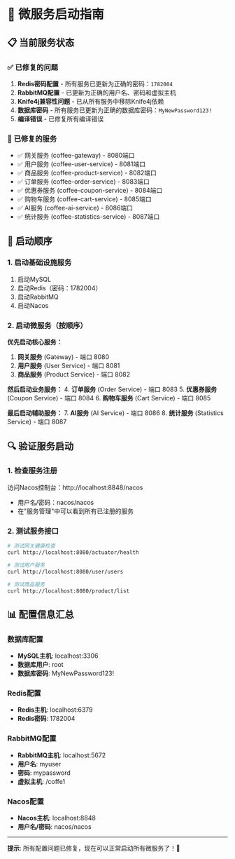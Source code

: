 # 🚀 微服务启动指南

## 📋 当前服务状态

### ✅ **已修复的问题**
1. **Redis密码配置** - 所有服务已更新为正确的密码：`1782004`
2. **RabbitMQ配置** - 已更新为正确的用户名、密码和虚拟主机
3. **Knife4j兼容性问题** - 已从所有服务中移除Knife4j依赖
4. **数据库密码** - 所有服务已更新为正确的数据库密码：`MyNewPassword123!`
5. **编译错误** - 已修复所有编译错误

### 🔧 **已修复的服务**
- ✅ 网关服务 (coffee-gateway) - 8080端口
- ✅ 用户服务 (coffee-user-service) - 8081端口
- ✅ 商品服务 (coffee-product-service) - 8082端口
- ✅ 订单服务 (coffee-order-service) - 8083端口
- ✅ 优惠券服务 (coffee-coupon-service) - 8084端口
- ✅ 购物车服务 (coffee-cart-service) - 8085端口
- ✅ AI服务 (coffee-ai-service) - 8086端口
- ✅ 统计服务 (coffee-statistics-service) - 8087端口

## 🚀 启动顺序

### 1. 启动基础设施服务
1. 启动MySQL
2. 启动Redis（密码：1782004）
3. 启动RabbitMQ
4. 启动Nacos

### 2. 启动微服务（按顺序）

**优先启动核心服务：**
1. **网关服务** (Gateway) - 端口 8080
2. **用户服务** (User Service) - 端口 8081
3. **商品服务** (Product Service) - 端口 8082

**然后启动业务服务：**
4. **订单服务** (Order Service) - 端口 8083
5. **优惠券服务** (Coupon Service) - 端口 8084
6. **购物车服务** (Cart Service) - 端口 8085

**最后启动辅助服务：**
7. **AI服务** (AI Service) - 端口 8086
8. **统计服务** (Statistics Service) - 端口 8087

## 🔍 验证服务启动

### 1. 检查服务注册
访问Nacos控制台：http://localhost:8848/nacos
- 用户名/密码：nacos/nacos
- 在"服务管理"中可以看到所有已注册的服务

### 2. 测试服务接口
```bash
# 测试网关健康检查
curl http://localhost:8080/actuator/health

# 测试用户服务
curl http://localhost:8080/user/users

# 测试商品服务
curl http://localhost:8080/product/list
```

## 📊 配置信息汇总

### 数据库配置
- **MySQL主机**: localhost:3306
- **数据库用户**: root
- **数据库密码**: MyNewPassword123!

### Redis配置
- **Redis主机**: localhost:6379
- **Redis密码**: 1782004

### RabbitMQ配置
- **RabbitMQ主机**: localhost:5672
- **用户名**: myuser
- **密码**: mypassword
- **虚拟主机**: /coffe1

### Nacos配置
- **Nacos主机**: localhost:8848
- **用户名/密码**: nacos/nacos

---

**提示**: 所有配置问题已修复，现在可以正常启动所有微服务了！🎉









